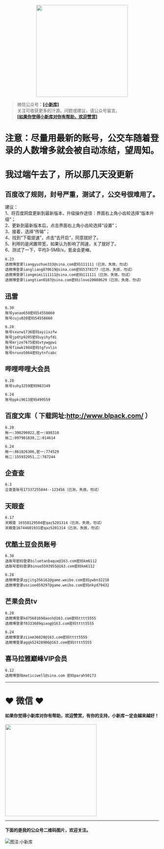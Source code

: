 <div align="center">
<a href="https://xiaoxinku.ys168.com">
<img width="300" src="https://s1.ax1x.com/2020/05/26/tiwdl8.gif"/>
</a>
</div>


>微信公众号：**<a href="#jump_1">[小新库]</a>**  
关注可收获更多的汁源。问题或建议，请公众号留言。  
**<a href="#jump_1">[如果你觉得小新库对你有帮助，欢迎赞赏]</a>**

# 注意：尽量用最新的账号，公交车随着登录的人数增多就会被自动冻结，望周知。  
  
# 我过端午去了，所以那几天没更新  


## 百度改了规则，封号严重，测试了，公交号很难用了。
建议：  
1、将百度网盘更新到最新版本，升级操作途径：界面右上角小齿轮选择“版本升级”；  
2、更新到最新版本后，点击界面右上角小齿轮选择“设置”；  
3、接着，选择“传输”；  
4、找到“下载提速”，点击“去开启”，同意就好了。  
5、利用的是闲置带宽，如果认为影响了网速，关了就好了。  
6、测试了一下，平均3-5MB/s，氪金会更棒。  

```
6.23
选微博登录liangyuzhuo333@sina.com密码111111（已测，失效，勿试）
选微博登录iangliang870619@sina.com密码5378177（已测，失效，勿试）
选微博登录liangmimi111111@sina.com密码111111（已测，失效，勿试）
选微博登录liangtian0107@sina.com密码ilove20080629（已测，失效，勿试）

```

## 迅雷

```
6.30
账号yanao650密码54558660
账号cuju020密码54558660

6.28
账号sxunw1736密码ayiixzfw
账号jpdtp9205密码uyihyfdi
账号mrjze7675密码vtywgpwi
账号fiowk1984密码tgfvvlin
账号nruxo5064密码ytnfcabc

```

## 哔哩哔哩大会员

```
6.28
账号suhy3259密码983349

6.24
账号ppki9613密码499559

```

## 百度文库（ 下载网址:http://www.blpack.com/ ）

```
6.28
帐一:390296022,密一:898310
帐二:097981830,二:014614

6.24
帐一:861026306,密一:774529
帐二:155932051,二:787244

```

## 企查查

```
6.3
企查查账号17337255844--123456（已测，失效，勿试）

```

## 天眼查

```
6.17
天眼查 16558129504密qaz5201314（已测，失效，勿试）
天眼查16744601931密qaz5201314（已测，失效，勿试）

```

## 优酷土豆会员账号

```
6.30
选账号密码登录biluetanbaque@163.com密码km6112
选账号密码登录binuo5593955@163.com密码km6112

6.28
选微博登录zpjitg356162@game.weibo.com密码ywbn32218
选微博登录uscioe059297@game.weibo.com密码nkyd79432

```

## 芒果会员tv

```
6.28
选微博登录kd75681698aosh@163.com密码tttt5555
选微博登录f0333689qiaog@163.com密码tttt5555

6.24
选微博登录ziinm36020@163.com密码tttt5555
选微博登录agqk52428906@163.com密码tttt5555

```

## 喜马拉雅巅峰VIP会员

```
6.12
选微博登陆maticiwell@sina.com 密码parah50173

```

***

# ❤ 微信 ❤ 

#### 如果你觉得小新库对你有帮助，欢迎赞赏，有你的支持，小新库一定会越来越好！
<div>
<a href="https://s1.ax1x.com/2020/05/26/tiVwse.png">
<img width="300" src="https://camo.githubusercontent.com/be06971baed9105260e0ed5c03746108c30b527f/68747470733a2f2f63646e2e6275796d6561636f666665652e636f6d2f627574746f6e732f64656661756c742d6f72616e67652e706e67"/>
</a>
</div>

<a id="jump_1"></a> 
***
#### 下面的是我的公众号二维码图片，欢迎关注。  
![图注:小新库](https://s1.ax1x.com/2020/05/15/Ysg6dH.jpg) 

